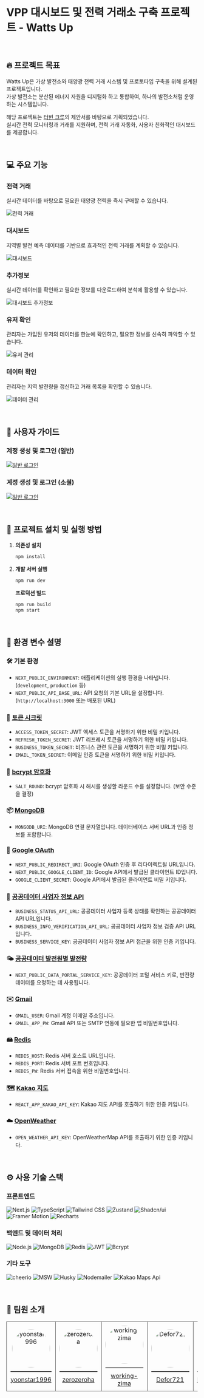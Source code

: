 # VPP 대시보드 및 전력 거래소 구축 프로젝트 - Watts Up

<br/>

## 🔥 프로젝트 목표

Watts Up은 가상 발전소와 태양광 전력 거래 시스템 및 프로토타입 구축을 위해 설계된 프로젝트입니다.\
가상 발전소는 분산된 에너지 자원을 디지털화 하고 통합하여, 하나의 발전소처럼 운영하는 시스템입니다.

해당 프로젝트는 [터빈 크루](https://turbinecrew.co.kr/)의 제안서를 바탕으로 기획되었습니다.\
실시간 전력 모니터링과 거래를 지원하며, 전력 거래 자동화, 사용자 친화적인 대시보드를 제공합니다.

<br/>

## 💻 주요 기능

### 전력 거래

실시간 데이터를 바탕으로 필요한 태양광 전력을 즉시 구매할 수 있습니다.

![전력 거래](https://github.com/user-attachments/assets/d8dc3244-f42a-45b2-b83f-525edb86c066)

### 대시보드

지역별 발전 예측 데이터를 기반으로 효과적인 전력 거래를 계획할 수 있습니다.

![대시보드](https://github.com/user-attachments/assets/cec6d538-5a7f-4996-b7dd-33d7b4a4863b)

### 추가정보

실시간 데이터를 확인하고 필요한 정보를 다운로드하여 분석에 활용할 수 있습니다.

![대시보드 추가정보](https://github.com/user-attachments/assets/61bde9ae-66a0-46a2-95e1-8aa9dd947d68)

### 유저 확인

관리자는 가입된 유저의 데이터를 한눈에 확인하고, 필요한 정보를 신속히 파악할 수 있습니다.

![유저 관리](https://github.com/user-attachments/assets/7c27c404-c682-4835-b23f-b2e37f5025b4)

### 데이터 확인

관리자는 지역 발전량을 갱신하고 거래 목록을 확인할 수 있습니다.

![데이터 관리](https://github.com/user-attachments/assets/468b687b-8f6b-4947-bcd6-01832d2b4eb4)

<br/>

## 🪪 사용자 가이드

### 계정 생성 및 로그인 (일반)

[![일반 로그인](https://img.youtube.com/vi/z6NAji_p-4E/0.jpg)](https://youtu.be/z6NAji_p-4E)

### 계정 생성 및 로그인 (소셜)

[![일반 로그인](https://img.youtube.com/vi/zCHRAivtOEI/0.jpg)](https://youtu.be/zCHRAivtOEI)

<br/>

## 💽 프로젝트 설치 및 실행 방법

1. **의존성 설치**

   ```bash
   npm install
   ```

2. **개발 서버 실행**

   ```bash
   npm run dev
   ```

   **프로덕션 빌드**

   ```bash
   npm run build
   npm start
   ```

<br/>

## 📂 환경 변수 설명

### 🛠️ 기본 환경

- `NEXT_PUBLIC_ENVIRONMENT`: 애플리케이션의 실행 환경을 나타냅니다. (`development`, `production` 등)
- `NEXT_PUBLIC_API_BASE_URL`: API 요청의 기본 URL을 설정합니다. (`http://localhost:3000` 또는 배포된 URL)

### 🔐 [토큰 시크릿](https://jwt.io/)

- `ACCESS_TOKEN_SECRET`: JWT 엑세스 토큰을 서명하기 위한 비밀 키입니다.
- `REFRESH_TOKEN_SECRET`: JWT 리프레시 토큰을 서명하기 위한 비밀 키입니다.
- `BUSINESS_TOKEN_SECRET`: 비즈니스 관련 토큰을 서명하기 위한 비밀 키입니다.
- `EMAIL_TOKEN_SECRET`: 이메일 인증 토큰을 서명하기 위한 비밀 키입니다.

### 🧂 [bcrypt 암호화](https://github.com/kelektiv/node.bcrypt.js#readme)

- `SALT_ROUND`: bcrypt 암호화 시 해시를 생성할 라운드 수를 설정합니다. (보안 수준을 결정)

### 📦 [MongoDB](https://www.mongodb.com/ko-kr)

- `MONGODB_URI`: MongoDB 연결 문자열입니다. 데이터베이스 서버 URL과 인증 정보를 포함합니다.

### 🔑 [Google OAuth](console.cloud.google.com/)

- `NEXT_PUBLIC_REDIRECT_URI`: Google OAuth 인증 후 리다이렉트될 URL입니다.
- `NEXT_PUBLIC_GOOGLE_CLIENT_ID`: Google API에서 발급된 클라이언트 ID입니다.
- `GOOGLE_CLIENT_SECRET`: Google API에서 발급된 클라이언트 비밀 키입니다.

### 🏢 [공공데이터 사업자 정보 API](https://www.data.go.kr/tcs/dss/selectApiDataDetailView.do?publicDataPk=15081808)

- `BUSINESS_STATUS_API_URL`: 공공데이터 사업자 등록 상태를 확인하는 공공데이터 API URL입니다.
- `BUSINESS_INFO_VERIFICATION_API_URL`: 공공데이터 사업자 정보 검증 API URL입니다.
- `BUSINESS_SERVICE_KEY`: 공공데이터 사업자 정보 API 접근을 위한 인증 키입니다.

### 🌤️ [공공데이터 발전원별 발전량](https://www.data.go.kr/tcs/dss/selectApiDataDetailView.do?publicDataPk=15113384)

- `NEXT_PUBLIC_DATA_PORTAL_SERVICE_KEY`: 공공데이터 포털 서비스 키로, 반전량 데이터를 요청하는 데 사용됩니다.

### ✉️ [Gmail](https://mail.google.com/)

- `GMAIL_USER`: Gmail 계정 이메일 주소입니다.
- `GMAIL_APP_PW`: Gmail API 또는 SMTP 연동에 필요한 앱 비밀번호입니다.

### 🖴 [Redis](https://redis.io/)

- `REDIS_HOST`: Redis 서버 호스트 URL입니다.
- `REDIS_PORT`: Redis 서버 포트 번호입니다.
- `REDIS_PW`: Redis 서버 접속을 위한 비밀번호입니다.

### 🗺️ [Kakao 지도](https://apis.map.kakao.com/web/)

- `REACT_APP_KAKAO_API_KEY`: Kakao 지도 API를 호출하기 위한 인증 키입니다.

### ☁️ [OpenWeather](https://openweathermap.org/)

- `OPEN_WEATHER_API_KEY`: OpenWeatherMap API를 호출하기 위한 인증 키입니다.

<br/>

## ⚙️ 사용 기술 스택

### 프론트엔드

![Next.js](https://img.shields.io/badge/Next.js-000000?style=flat-square&logo=nextdotjs&logoColor=white)
![TypeScript](https://img.shields.io/badge/TypeScript-3178C6?style=flat-square&logo=typescript&logoColor=white)
![Tailwind CSS](https://img.shields.io/badge/TailwindCSS-06B6D4?style=flat-square&logo=tailwindcss&logoColor=white)
![Zustand](https://img.shields.io/badge/Zustand-52303d?style=flat-square&logo=zustand&logoColor=white)
![Shadcn/ui](https://img.shields.io/badge/shadcn%2Fui-000000?style=flat-square&logo=shadcnui&logoColor=white)
![Framer Motion](https://img.shields.io/badge/Framer%20Motion-0055FF?style=flat-square&logo=framer&logoColor=white)
![Recharts](https://img.shields.io/badge/Recharts-57b2bd?style=flat-square&logo=recharts&logoColor=white)

<!-- ![React Query](https://img.shields.io/badge/React%20Query-FF4154?style=flat-square&logo=react-query&logoColor=white) -->

### 백엔드 및 데이터 처리

![Node.js](https://img.shields.io/badge/Node.js-339933?style=flat-square&logo=nodedotjs&logoColor=white)
![MongoDB](https://img.shields.io/badge/MongoDB-47A248?style=flat-square&logo=mongodb&logoColor=white)
![Redis](https://img.shields.io/badge/Redis-DC382D?style=flat-square&logo=redis&logoColor=white)
![JWT](https://img.shields.io/badge/JWT-000000?style=flat-square&logo=jsonwebtokens&logoColor=white)
![Bcrypt](https://img.shields.io/badge/bcrypt-FF6A00?style=flat-square&logo=bcrypt&logoColor=white)

### 기타 도구

![cheerio](https://img.shields.io/badge/Cheerio-E88C1F?style=flat-square&logo=cheerio&logoColor=white)
![MSW](https://img.shields.io/badge/MSW-FF6A00?style=flat-square&logo=mockserviceworker&logoColor=white)
![Husky](https://img.shields.io/badge/Husky-9c6623?style=flat-square&logo=husky&logoColor=white)
![Nodemailer](https://img.shields.io/badge/Nodemailer-4d9fcb?style=flat-square&logo=nodemailer&logoColor=white)
![Kakao Maps Api](https://img.shields.io/badge/Kakao%20Maps%20API-FFCD00?style=flat-square&logo=kakao&logoColor=black)

<br/>

## 👥 팀원 소개

<table style="border-collapse: collapse; width: 100%; text-align: center;">
  <tr>
    <td style="border: 1px solid #464646; padding: 10px; ">
      <img src="https://avatars.githubusercontent.com/u/107985535?v=4" alt="yoonstar1996" width="100" height="100" style="border-radius: 100%;">
      <hr style="border: 0; border-top: 1px solid #464646; margin: 10px 0;">
      <a href="https://github.com/yoonstar1996">yoonstar1996</a>
    </td>
    <td style="border: 1px solid #464646; padding: 10px;">
      <img src="https://avatars.githubusercontent.com/u/158129874?v=4" alt="zerozeroha" width="100" height="100" style="border-radius: 100%;">
      <hr style="border: 0; border-top: 1px solid #464646; margin: 10px 0;">
      <a href="https://github.com/zerozeroha">zerozeroha</a>
    </td>
    <td style="border: 1px solid #464646; padding: 10px;">
      <img src="https://avatars.githubusercontent.com/u/108377377?v=4" alt="working-zima" width="100" height="100" style="border-radius: 100%;">
      <hr style="border: 0; border-top: 1px solid #464646; margin: 10px 0;">
      <a href="https://github.com/working-zima">working-zima</a>
    </td>
    <td style="border: 1px solid #464646; padding: 10px;">
      <img src="https://avatars.githubusercontent.com/u/92020095?v=4" alt="Defor721" width="100" height="100" style="border-radius: 100%;">
      <hr style="border: 0; border-top: 1px solid #464646; margin: 10px 0;">
      <a href="https://github.com/Defor721">Defor721</a>
    </td>
    <td style="border: 1px solid #464646; padding: 10px;">
      <img src="https://avatars.githubusercontent.com/u/155401028?v=4" alt="LifeIsMoment" width="100" height="100" style="border-radius: 100%;">
      <hr style="border: 0; border-top: 1px solid #464646; margin: 10px 0;">
      <a href="https://github.com/LifeIsMoment">LifeIsMoment</a>
    </td>
  </tr>
</table>
